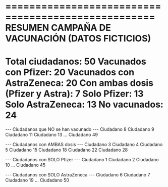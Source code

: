 ===================================================
   RESUMEN CAMPAÑA DE VACUNACIÓN (DATOS FICTICIOS)
===================================================
Total ciudadanos:                 50
Vacunados con Pfizer:             20
Vacunados con AstraZeneca:        20
Con ambas dosis (Pfizer y Astra): 7
Solo Pfizer:                      13
Solo AstraZeneca:                 13
No vacunados:                     24
===================================================

--- Ciudadanos que NO se han vacunado ---
Ciudadano 8
Ciudadano 9
Ciudadano 11
Ciudadano 13
...
Ciudadano 49

--- Ciudadanos con AMBAS dosis ---
Ciudadano 3
Ciudadano 4
Ciudadano 5
Ciudadano 15
Ciudadano 18
Ciudadano 22
Ciudadano 28

--- Ciudadanos con SOLO Pfizer ---
Ciudadano 1
Ciudadano 2
Ciudadano 10
...
Ciudadano 45

--- Ciudadanos con SOLO AstraZeneca ---
Ciudadano 6
Ciudadano 7
Ciudadano 19
...
Ciudadano 50
